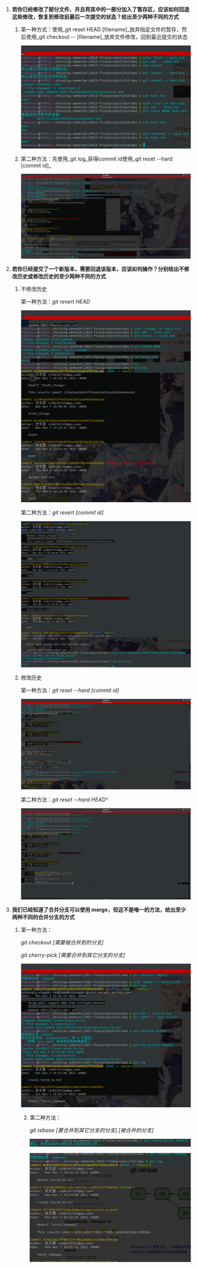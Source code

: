 1. **若你已经修改了部分文件、并且将其中的一部分加入了暂存区，应该如何回退这些修改，恢复到修改前最后一次提交的状态？给出至少两种不同的方式**

   1. 第一种方式：使用_git reset HEAD [filename]_放弃指定文件的暂存，然后使用_git checkout -- [filename]_放弃文件修改，回到最近提交的状态

      ![1](./1.png)

   2. 第二种方法：先使用_git log_获得commit id使用_git reset --hard [commit id]_

      ![2](./2.png)

2. **若你已经提交了一个新版本，需要回退该版本，应该如何操作？分别给出不修改历史或修改历史的至少两种不同的方式**

   1. 不修改历史

      第一种方法：_git revert HEAD_

      ![3](./3.png)

      第二种方法：_git revert [commit id]_

      ![4](./4.png)

   2. 修改历史

      第一种方法：_git reset --hard [commit id]_

      ![5](./5.png)

      第二种方法：_git reset --hard HEAD^_

      ![6](./6.png)
      
      

3. **我们已经知道了合并分支可以使用 merge，但这不是唯一的方法，给出至少两种不同的合并分支的方式**

   1. 第一种方法：

      _git checkout [需要被合并到的分支]_

      _git cherry-pick [需要合并到其它分支的分支]_

      ![7](./7.png)

      2. 第二种方法：

         _git rebase [要合并到其它分支的分支] [被合并的分支]_

         ![8](./8.png)

         ![9](./9.png) 